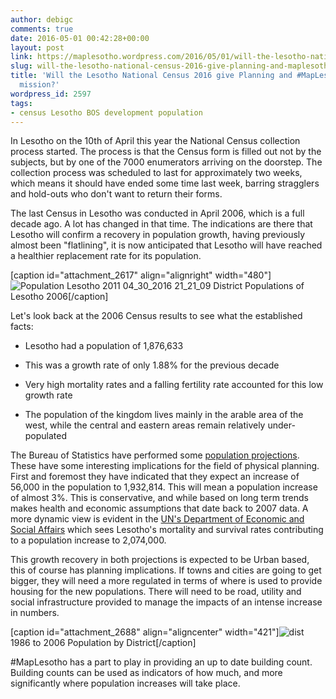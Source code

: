 ```yaml
---
author: debigc
comments: true
date: 2016-05-01 00:42:28+00:00
layout: post
link: https://maplesotho.wordpress.com/2016/05/01/will-the-lesotho-national-census-2016-give-planning-and-maplesotho-a-new-mission/
slug: will-the-lesotho-national-census-2016-give-planning-and-maplesotho-a-new-mission
title: 'Will the Lesotho National Census 2016 give Planning and #MapLesotho a new
  mission?'
wordpress_id: 2597
tags:
- census Lesotho BOS development population
---
```


In Lesotho on the 10th of April this year the National Census collection process started. The process is that the Census form is filled out not by the subjects, but by one of the 7000 enumerators arriving on the doorstep. The collection process was scheduled to last for approximately two weeks, which means it should have ended some time last week, barring stragglers and hold-outs who don't want to return their forms.

The last Census in Lesotho was conducted in April 2006, which is a full decade ago. A lot has changed in that time. The indications are there that Lesotho will confirm a recovery in population growth, having previously almost been "flatlining", it is now anticipated that Lesotho will have reached a healthier replacement rate for its population.

[caption id="attachment_2617" align="alignright" width="480"]![Population Lesotho 2011 04_30_2016 21_21_09](https://maplesotho.files.wordpress.com/2016/04/population-lesotho-2011-04_30_2016-21_21_09.jpg) District Populations of Lesotho 2006[/caption]

Let's look back at the 2006 Census results to see what the established facts:



	
  * Lesotho had a population of 1,876,633

	
  * This was a growth rate of only 1.88% for the previous decade

	
  * Very high mortality rates and a falling fertility rate accounted for this low growth rate

	
  * The population of the kingdom lives mainly in the arable area of the west, while the central and eastern areas remain relatively under-populated


The Bureau of Statistics have performed some [population projections](http://www.bos.gov.ls/New%20Folder/Copy%20of%20Demography/Population%20Projections%20Summary%20Report%20_%20Agust%202010.pdf). These have some interesting implications for the field of physical planning. First and foremost they have indicated that they expect an increase of 56,000 in the population to 1,932,814. This will mean a population increase of almost 3%. This is conservative, and while based on long term trends makes health and economic assumptions that date back to 2007 data. A more dynamic view is evident in the [UN's Department of Economic and Social Affairs](http://esa.un.org/unpd/wpp/Download/Standard/Population/) which sees Lesotho's mortality and survival rates contributing to a population increase to 2,074,000.

This growth recovery in both projections is expected to be Urban based, this of course has planning implications. If towns and cities are going to get bigger, they will need a more regulated in terms of where is used to provide housing for the new populations. There will need to be road, utility and social infrastructure provided to manage the impacts of an intense increase in numbers.

[caption id="attachment_2688" align="aligncenter" width="421"]![dist](https://maplesotho.files.wordpress.com/2016/05/dist1.jpg) 1986 to 2006 Population by District[/caption]

#MapLesotho has a part to play in providing an up to date building count. Building counts can be used as indicators of how much, and more significantly where population increases will take place.

